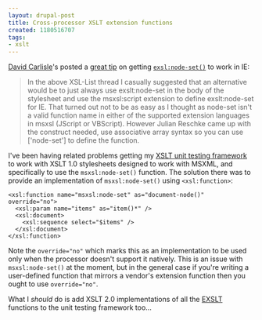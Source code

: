 ```yaml
---
layout: drupal-post
title: Cross-processor XSLT extension functions
created: 1180516707
tags:
- xslt
---
```

[David Carlisle][1]'s posted a [great tip][2] on getting [`exsl:node-set()`][3] to work in IE:

>In the above XSL-List thread I casually suggested that an alternative would be to just always use exslt:node-set in the body of the stylesheet and use the msxsl:script extension to define exslt:node-set for IE. That turned out not to be as easy as I thought as node-set isn't a valid function name in either of the supported extension languages in msxsl (JScript or VBScript). However Julian Reschke came up with the construct needed, use associative array syntax so you can use ['node-set'] to define the function.

[1]: http://dpcarlisle.blogspot.com/ "David Carlisle's Blog"
[2]: http://dpcarlisle.blogspot.com/2007/05/exslt-node-set-function.html "The EXSLT node-set function"
[3]: http://www.exslt.org/exsl/functions/node-set/index.html "exsl:node-set()"

<!--break--> 

I've been having related problems getting my [XSLT unit testing framework][4] to work with XSLT 1.0 stylesheets designed to work with MSXML, and specifically to use the `msxsl:node-set()` function. The solution there was to provide an implementation of `msxsl:node-set()` using `<xsl:function>`:

    <xsl:function name="msxsl:node-set" as="document-node()" override="no">
      <xsl:param name="items" as="item()*" />
      <xsl:document>
        <xsl:sequence select="$items" />
      </xsl:document>
    </xsl:function>

Note the `override="no"` which marks this as an implementation to be used only when the processor doesn't support it natively. This is an issue with `msxsl:node-set()` at the moment, but in the general case if you're writing a user-defined function that mirrors a vendor's extension function then you ought to use `override="no"`.

What I *should* do is add XSLT 2.0 implementations of all the [EXSLT][5] functions to the unit testing framework too...

[4]: http://www.jenitennison.com/xslt/utilities/unit-testing/ "Jeni's XSLT Unit Testing Framework"
[5]: http://www.exslt.org/ "EXSLT"
